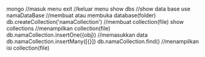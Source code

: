 mongo //masuk menu
exit //keluar menu
show dbs //show data base
use namaDataBase //membuat atau membuka database(folder)
db.createCollection('namaCollection') //membuat collection(file)
show collections //menampilkan collection(file)
db.namaCollection.insertOne({obj}) //memasukkan data
db.namaCollection.insertMany([{}])
db.namaCollection.find() //menampilkan isi collection(file)
